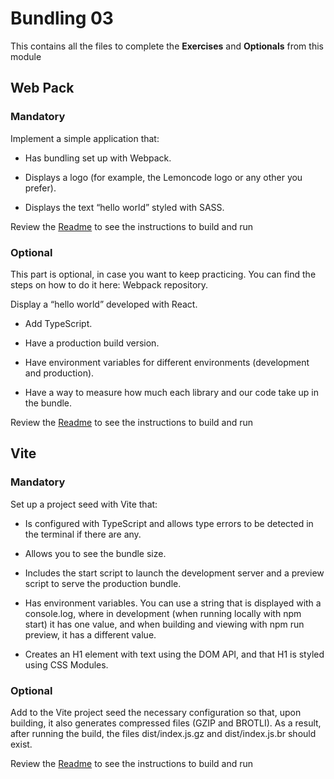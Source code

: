 # Bundling 03

This contains all the files to complete the **Exercises** and **Optionals** from this module

## Web Pack

### Mandatory

Implement a simple application that:

- Has bundling set up with Webpack.

- Displays a logo (for example, the Lemoncode logo or any other you prefer).

- Displays the text “hello world” styled with SASS.

Review the [Readme](./webpack-mandatory/Readme.md) to see the instructions to build and run 

### Optional

This part is optional, in case you want to keep practicing. You can find the steps on how to do it here: Webpack repository.

Display a “hello world” developed with React.

- Add TypeScript.

- Have a production build version.

- Have environment variables for different environments (development and production).

- Have a way to measure how much each library and our code take up in the bundle.


Review the [Readme](./webpack-optional/Readme.md) to see the instructions to build and run 

## Vite

### Mandatory
Set up a project seed with Vite that:

-  Is configured with TypeScript and allows type errors to be detected in the terminal if there are any.

- Allows you to see the bundle size.

- Includes the start script to launch the development server and a preview script to serve the production bundle.

- Has environment variables. You can use a string that is displayed with a console.log, where in development (when running locally with npm start) it has one value, and when building and viewing with npm run preview, it has a different value.

- Creates an H1 element with text using the DOM API, and that H1 is styled using CSS Modules.

### Optional

Add to the Vite project seed the necessary configuration so that, upon building, it also generates compressed files (GZIP and BROTLI). As a result, after running the build, the files dist/index.js.gz and dist/index.js.br should exist.


Review the [Readme](./vite-mandatory+optional/Readme.md) to see the instructions to build and run 